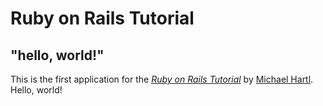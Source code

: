 # Ruby on Rails Tutorial

## "hello, world!"

This is the first application for the [*Ruby on Rails Tutorial*](http://railstutorial.org/) by [Michael Hartl](http://www.michaelhartl.com/). Hello, world!
